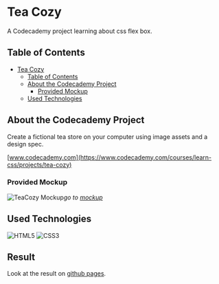 # Tea Cozy

A Codecademy project learning about css flex box.

## Table of Contents

- [Tea Cozy](#tea-cozy)
  - [Table of Contents](#table-of-contents)
  - [About the Codecademy Project](#about-the-codecademy-project)
    - [Provided Mockup](#provided-mockup)
  - [Used Technologies](#used-technologies)

## About the Codecademy Project

Create a fictional tea store on your computer using image assets and a design spec.

[www.codecademy.com](https://www.codecademy.com/courses/learn-css/projects/tea-cozy)



### Provided Mockup

![TeaCozy Mockup](https://content.codecademy.com/courses/freelance-1/unit-4/img-tea-cozy-redline.jpg)*go to [mockup](https://content.codecademy.com/courses/freelance-1/unit-4/img-tea-cozy-redline.jpg)*

## Used Technologies
![HTML5](https://upload.wikimedia.org/wikipedia/commons/thumb/6/61/HTML5_logo_and_wordmark.svg/45px-HTML5_logo_and_wordmark.svg.png)
![CSS3](https://upload.wikimedia.org/wikipedia/commons/thumb/d/d5/CSS3_logo_and_wordmark.svg/32px-CSS3_logo_and_wordmark.svg.png)

## Result
Look at the result on [github pages](https://widukin.github.io/tea_cozy/).
